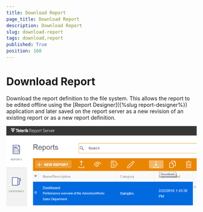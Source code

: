 ```yaml
---
title: Download Report
page_title: Download Report
description: Download Report
slug: download-report
tags: download,report
published: True
position: 160
---
```


# Download Report

Download the report definition to the file system. This allows the report to be edited offline using the [Report Designer]({%slug report-designer%}) application and later saved on the report server as a new revision of an existing report or as a new report definition.

![download report](../../images/report-server-images/reports-management/download-report.png)